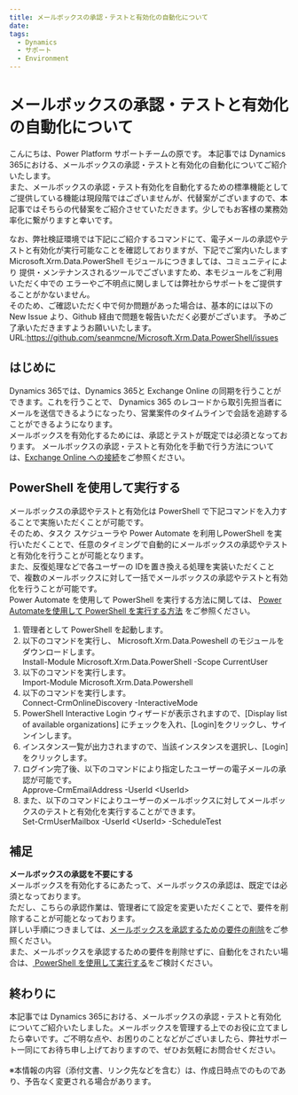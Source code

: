 ```yaml
---
title: メールボックスの承認・テストと有効化の自動化について
date: 
tags:
  - Dynamics
  - サポート
  - Environment
---
```


# メールボックスの承認・テストと有効化の自動化について

こんにちは、Power Platform サポートチームの原です。
本記事では Dynamics 365における、メールボックスの承認・テストと有効化の自動化についてご紹介いたします。<br>また、メールボックスの承認・テスト有効化を自動化するための標準機能としてご提供している機能は現段階ではございませんが、代替案がございますので、本記事ではそちらの代替案をご紹介させていただきます。少しでもお客様の業務効率化に繋がりますと幸いです。

なお、弊社検証環境では下記にご紹介するコマンドにて、電子メールの承認やテストと有効化が実行可能なことを確認しておりますが、下記でご案内いたします Microsoft.Xrm.Data.PowerShell モジュールにつきましては、コミュニティにより
提供・メンテナンスされるツールでございますため、本モジュールをご利用いただく中での
エラーやご不明点に関しましては弊社からサポートをご提供することがかないません。<br>
そのため、ご確認いただく中で何か問題があった場合は、基本的には以下の New Issue より、Github 経由で問題を報告いただく必要がございます。
予めご了承いただきますようお願いいたします。
URL:https://github.com/seanmcne/Microsoft.Xrm.Data.PowerShell/issues

## はじめに
Dynamics 365では、Dynamics 365と Exchange Online の同期を行うことができます。これを行うことで、 Dynamics 365 のレコードから取引先担当者にメールを送信できるようになったり、営業案件のタイムラインで会話を追跡することができるようになります。<br>
メールボックスを有効化するためには、承認とテストが既定では必須となっております。
メールボックスの承認・テストと有効化を手動で行う方法については、<a href="https://learn.microsoft.com/ja-jp/power-platform/admin/connect-exchange-online" target="_blank">Exchange Online への接続</a>をご参照ください。<br>


<a id='anchor-powershell'></a>
## PowerShell を使用して実行する
メールボックスの承認やテストと有効化は PowerShell で下記コマンドを入力することで実施いただくことが可能です。<br>
そのため、タスク スケジューラや Power Automate を利用しPowerShell を実行いただくことで、任意のタイミングで自動的にメールボックスの承認やテストと有効化を行うことが可能となります。<br>また、反復処理などで各ユーザーの IDを置き換える処理を実装いただくことで、複数のメールボックスに対して一括でメールボックスの承認やテストと有効化を行うことが可能です。<br>Power Automate を使用して PowerShell を実行する方法に関しては、
<a href="https://jpdynamicscrm.github.io/blog/powerautomate/Execute-PowerShell/#:~:text=Azure%20%E4%B8%8A%E3%81%A7%20PowerShell%20%E3%82%84%20Python%20%E3%81%AA%E3%81%A9%E3%82%92%E5%AE%9F%E8%A1%8C%E3%81%99%E3%82%8B%E3%81%93%E3%81%A8%E3%81%8C%E3%81%A7%E3%81%8D%E3%82%8B%E6%A9%9F%E8%83%BD%E3%81%A7%E3%81%99%E3%80%82%20%E3%81%93%E3%81%AE%20Runbook,Forms%20%E3%81%A7%20Microsoft%20365%20%E7%AE%A1%E7%90%86%E3%82%BB%E3%83%B3%E3%82%BF%E3%83%BC%20%E3%81%AE%E3%83%AD%E3%83%BC%E3%83%AB%E7%94%B3%E8%AB%8B%E3%82%92%E8%A1%8C%E3%81%84%E3%80%81%E6%89%BF%E8%AA%8D%E3%81%95%E3%82%8C%E3%81%9F%E3%82%89%E3%80%81%20PowerShell%20%E3%81%A7%E3%83%AD%E3%83%BC%E3%83%AB%E4%BB%98%E4%B8%8E%E3%81%99%E3%82%8B" target="_blank" rel="noopener noreferrer"> Power Automateを使用して PowerShell を実行する方法</a>
をご参照ください。

1. 管理者として PowerShell を起動します。
2. 以下のコマンドを実行し、 Microsoft.Xrm.Data.Poweshell のモジュールをダウンロードします。<br>
Install-Module Microsoft.Xrm.Data.PowerShell -Scope CurrentUser
3. 以下のコマンドを実行します。<br>
Import-Module Microsoft.Xrm.Data.Powershell
4.	以下のコマンドを実行します。<br>
Connect-CrmOnlineDiscovery -InteractiveMode
5.	PowerShell Interactive Login ウィザードが表示されますので、[Display list of available organizations] にチェックを入れ、[Login]をクリックし、サインインします。
7.	インスタンス一覧が出力されますので、当該インスタンスを選択し、[Login] をクリックします。
8.	ログイン完了後、以下のコマンドにより指定したユーザーの電子メールの承認が可能です。<br>
Approve-CrmEmailAddress  -UserId \<UserId>
9.	また、以下のコマンドによりユーザーのメールボックスに対してメールボックスのテストと有効化を実行することができます。<br>
Set-CrmUserMailbox -UserId \<UserId>  -ScheduleTest

## 補足
__メールボックスの承認を不要にする__<br>
メールボックスを有効化するにあたって、メールボックスの承認は、既定では必須となっております。<br>
ただし、こちらの承認作業は、管理者にて設定を変更いただくことで、要件を削除することが可能となっております。<br>
詳しい手順につきましては、<a href="https://learn.microsoft.com/ja-jp/power-platform/admin/connect-exchange-online#remove-the-requirement-to-approve-mailboxes" target="_blank">メールボックスを承認するための要件の削除</a>をご参照ください。
<br>
また、メールボックスを承認するための要件を削除せずに、自動化をされたい場合は、[  PowerShell を使用して実行する](#anchor-powershell)をご検討ください。

## 終わりに
本記事では Dynamics 365における、メールボックスの承認・テストと有効化についてご紹介いたしました。メールボックスを管理する上でのお役に立てましたら幸いです。ご不明な点や、お困りのことなどがございましたら、弊社サポート一同にてお待ち申し上げておりますので、ぜひお気軽にお問合せください。<br><br>
※本情報の内容（添付文書、リンク先などを含む）は、作成日時点でのものであり、予告なく変更される場合があります。